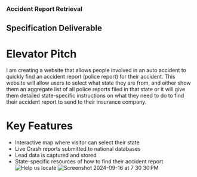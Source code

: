 ### Accident Report Retrieval
## Specification Deliverable
# Elevator Pitch
I am creating a website that allows people involved in an auto accident to quickly find an accident report (police report) for their accident. This website will allow users to select what state they are from, and either show them an aggregate list of all police reports filed in that state or it will give them detailed state-specific instructions on what they need to do to find their accident report to send to their insurance company.
# Key Features
- Interactive map where visitor can select their state
- Live Crash reports submitted to national databases
- Lead data is captured and stored
- State-specific resources of how to find their accident report
![Help us locate](https://github.com/user-attachments/assets/d8e26090-872a-44d9-a045-ef57bd2eac53)
![Screenshot 2024-09-16 at 7 30 30 PM](https://github.com/user-attachments/assets/a8945cdf-b3a4-40d6-bc81-6bfcbdb0be0a)
